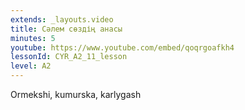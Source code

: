 ```yaml
---
extends: _layouts.video
title: Сәлем сөздің анасы
minutes: 5
youtube: https://www.youtube.com/embed/qoqrgoafkh4
lessonId: CYR_A2_11_lesson
level: A2
---
```

Ormekshi, kumurska, karlygash